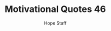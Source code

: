 ---
image: /assets/img/mq/mq_46_mandela.png
title: Motivational Quotes 46
categories:
  - Motivational Quotes
author: Hope Staff
notes: Motivational Quotes 46
embed: >-
  EMBED_GOES_HERE
transcript: >-
  SOME LINES OF TEXT START HERE
---